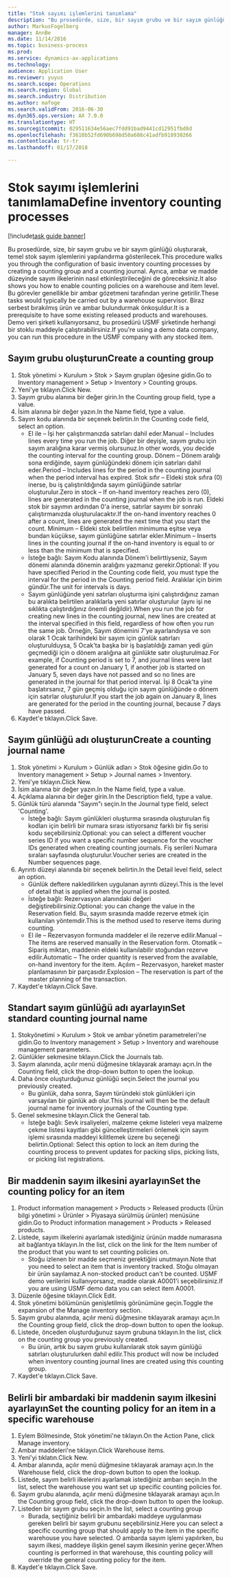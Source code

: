 ```yaml
---
title: "Stok sayımı işlemlerini tanımlama"
description: "Bu prosedürde, size, bir sayım grubu ve bir sayım günlüğü oluşturarak, temel stok sayım işlemlerini yapılandırma gösterilecek."
author: MarkusFogelberg
manager: AnnBe
ms.date: 11/14/2016
ms.topic: business-process
ms.prod: 
ms.service: dynamics-ax-applications
ms.technology: 
audience: Application User
ms.reviewer: yuyus
ms.search.scope: Operations
ms.search.region: Global
ms.search.industry: Distribution
ms.author: mafoge
ms.search.validFrom: 2016-06-30
ms.dyn365.ops.version: AX 7.0.0
ms.translationtype: HT
ms.sourcegitcommit: 029511634e56aec7fdd91bad9441cd12951fbd8d
ms.openlocfilehash: f3610b52fd690b698d50a608c41adfb918930266
ms.contentlocale: tr-tr
ms.lasthandoff: 01/17/2018

---
```

# <a name="define-inventory-counting-processes"></a><span data-ttu-id="ab629-103">Stok sayımı işlemlerini tanımlama</span><span class="sxs-lookup"><span data-stu-id="ab629-103">Define inventory counting processes</span></span>

[!include[task guide banner](../../includes/task-guide-banner.md)]

<span data-ttu-id="ab629-104">Bu prosedürde, size, bir sayım grubu ve bir sayım günlüğü oluşturarak, temel stok sayım işlemlerini yapılandırma gösterilecek.</span><span class="sxs-lookup"><span data-stu-id="ab629-104">This procedure walks you through the configuration of basic inventory counting processes by creating a counting group and a counting journal.</span></span> <span data-ttu-id="ab629-105">Ayrıca, ambar ve madde düzeyinde sayım ilkelerinin nasıl etkinleştirileceğini de göreceksiniz.</span><span class="sxs-lookup"><span data-stu-id="ab629-105">It also shows you how to enable counting policies on a warehouse and item level.</span></span> <span data-ttu-id="ab629-106">Bu görevler genellikle bir ambar gözetmeni tarafından yerine getirilir.</span><span class="sxs-lookup"><span data-stu-id="ab629-106">These tasks would typically be carried out by a warehouse supervisor.</span></span> <span data-ttu-id="ab629-107">Biraz serbest bırakılmış ürün ve ambar bulundurmak önkoşuldur.</span><span class="sxs-lookup"><span data-stu-id="ab629-107">It is a prerequisite to have some existing released products and warehouses.</span></span> <span data-ttu-id="ab629-108">Demo veri şirketi kullanıyorsanız, bu prosedürü USMF şirketinde herhangi bir stoklu maddeyle çalıştırabilirsiniz.</span><span class="sxs-lookup"><span data-stu-id="ab629-108">If you're using a demo data company, you can run this procedure in the USMF company with any stocked item.</span></span>


## <a name="create-a-counting-group"></a><span data-ttu-id="ab629-109">Sayım grubu oluşturun</span><span class="sxs-lookup"><span data-stu-id="ab629-109">Create a counting group</span></span>
1. <span data-ttu-id="ab629-110">Stok yönetimi > Kurulum > Stok > Sayım grupları öğesine gidin.</span><span class="sxs-lookup"><span data-stu-id="ab629-110">Go to Inventory management > Setup > Inventory > Counting groups.</span></span>
2. <span data-ttu-id="ab629-111">Yeni'ye tıklayın.</span><span class="sxs-lookup"><span data-stu-id="ab629-111">Click New.</span></span>
3. <span data-ttu-id="ab629-112">Sayım grubu alanına bir değer girin.</span><span class="sxs-lookup"><span data-stu-id="ab629-112">In the Counting group field, type a value.</span></span>
4. <span data-ttu-id="ab629-113">İsim alanına bir değer yazın.</span><span class="sxs-lookup"><span data-stu-id="ab629-113">In the Name field, type a value.</span></span>
5. <span data-ttu-id="ab629-114">Sayım kodu alanında bir seçenek belirtin.</span><span class="sxs-lookup"><span data-stu-id="ab629-114">In the Counting code field, select an option.</span></span>
    * <span data-ttu-id="ab629-115">El ile – İşi her çalıştırmanızda satırları dahil eder.</span><span class="sxs-lookup"><span data-stu-id="ab629-115">Manual – Includes lines every time you run the job.</span></span> <span data-ttu-id="ab629-116">Diğer bir deyişle, sayım grubu için sayım aralığına karar vermiş olursunuz.</span><span class="sxs-lookup"><span data-stu-id="ab629-116">In other words, you decide the counting interval for the counting group.</span></span>  <span data-ttu-id="ab629-117">Dönem – Dönem aralığı sona erdiğinde, sayım günlüğündeki dönem için satırları dahil eder.</span><span class="sxs-lookup"><span data-stu-id="ab629-117">Period – Includes lines for the period in the counting journal when the period interval has expired.</span></span>   <span data-ttu-id="ab629-118">Stok sıfır – Eldeki stok sıfıra (0) inerse, bu iş çalıştırıldığında sayım günlüğünde satırlar oluşturulur.</span><span class="sxs-lookup"><span data-stu-id="ab629-118">Zero in stock – If on-hand inventory reaches zero (0), lines are generated in the counting journal when the job is run.</span></span> <span data-ttu-id="ab629-119">Eldeki stok bir sayımın ardından 0'a inerse, satırlar sayımı bir sonraki çalıştırmanızda oluşturulacaktır.</span><span class="sxs-lookup"><span data-stu-id="ab629-119">If the on-hand inventory reaches 0 after a count, lines are generated the next time that you start the count.</span></span>   <span data-ttu-id="ab629-120">Minimum – Eldeki stok belirtilen minimuma eşitse veya bundan küçükse, sayım günlüğüne satırlar ekler.</span><span class="sxs-lookup"><span data-stu-id="ab629-120">Minimum – Inserts lines in the counting journal if the on-hand inventory is equal to or less than the minimum that is specified.</span></span>  
    * <span data-ttu-id="ab629-121">İsteğe bağlı: Sayım Kodu alanında Dönem'i belirttiyseniz, Sayım dönemi alanında dönemin aralığını yazmanız gerekir.</span><span class="sxs-lookup"><span data-stu-id="ab629-121">Optional: If you have specified Period in the Counting code field, you must type the interval for the period in the Counting period field.</span></span> <span data-ttu-id="ab629-122">Aralıklar için birim gündür.</span><span class="sxs-lookup"><span data-stu-id="ab629-122">The unit for intervals is days.</span></span>  
    * <span data-ttu-id="ab629-123">Sayım günlüğünde yeni satırları oluşturma işini çalıştırdığınız zaman bu aralıkta belirtilen aralıklarla yeni satırlar oluşturulur (aynı işi ne sıklıkta çalıştırdığınız önemli değildir).</span><span class="sxs-lookup"><span data-stu-id="ab629-123">When you run the job for creating new lines in the counting journal, new lines are created at the interval specified in this field, regardless of how often you run the same job.</span></span> <span data-ttu-id="ab629-124">Örneğin, Sayım dönemini 7'ye ayarlandıysa ve son olarak 1 Ocak tarihindeki bir sayım için günlük satırları oluşturulduysa, 5 Ocak'ta başka bir iş başlatıldığı zaman yedi gün geçmediği için o dönem aralığına ait günlükte satır oluşturulmaz.</span><span class="sxs-lookup"><span data-stu-id="ab629-124">For example, if Counting period is set to 7, and journal lines were last generated for a count on January 1, if another job is started on January 5, seven days have not passed and so no lines are generated in the journal for that period interval.</span></span> <span data-ttu-id="ab629-125">İşi 8 Ocak'ta yine başlatırsanız, 7 gün geçmiş olduğu için sayım günlüğünde o dönem için satırlar oluşturulur.</span><span class="sxs-lookup"><span data-stu-id="ab629-125">If you start the job again on January 8, lines are generated for the period in the counting journal, because 7 days have passed.</span></span>  
6. <span data-ttu-id="ab629-126">Kaydet'e tıklayın.</span><span class="sxs-lookup"><span data-stu-id="ab629-126">Click Save.</span></span>

## <a name="create-a-counting-journal-name"></a><span data-ttu-id="ab629-127">Sayım günlüğü adı oluşturun</span><span class="sxs-lookup"><span data-stu-id="ab629-127">Create a counting journal name</span></span>
1. <span data-ttu-id="ab629-128">Stok yönetimi > Kurulum > Günlük adları > Stok öğesine gidin.</span><span class="sxs-lookup"><span data-stu-id="ab629-128">Go to Inventory management > Setup > Journal names > Inventory.</span></span>
2. <span data-ttu-id="ab629-129">Yeni'ye tıklayın.</span><span class="sxs-lookup"><span data-stu-id="ab629-129">Click New.</span></span>
3. <span data-ttu-id="ab629-130">İsim alanına bir değer yazın.</span><span class="sxs-lookup"><span data-stu-id="ab629-130">In the Name field, type a value.</span></span>
4. <span data-ttu-id="ab629-131">Açıklama alanına bir değer girin.</span><span class="sxs-lookup"><span data-stu-id="ab629-131">In the Description field, type a value.</span></span>
5. <span data-ttu-id="ab629-132">Günlük türü alanında "Sayım"ı seçin.</span><span class="sxs-lookup"><span data-stu-id="ab629-132">In the Journal type field, select 'Counting'.</span></span>
    * <span data-ttu-id="ab629-133">İsteğe bağlı: Sayım günlükleri oluşturma sırasında oluşturulan fiş kodları için belirli bir numara sırası istiyorsanız farklı bir fiş serisi kodu seçebilirsiniz.</span><span class="sxs-lookup"><span data-stu-id="ab629-133">Optional: you can select a different voucher series ID if you want a specific number sequence for the voucher IDs generated when creating counting journals.</span></span> <span data-ttu-id="ab629-134">Fiş serileri Numara sıraları sayfasında oluşturulur.</span><span class="sxs-lookup"><span data-stu-id="ab629-134">Voucher series are created in the Number sequences page.</span></span>  
6. <span data-ttu-id="ab629-135">Ayrıntı düzeyi alanında bir seçenek belirtin.</span><span class="sxs-lookup"><span data-stu-id="ab629-135">In the Detail level field, select an option.</span></span>
    * <span data-ttu-id="ab629-136">Günlük deftere nakledilirken uygulanan ayrıntı düzeyi.</span><span class="sxs-lookup"><span data-stu-id="ab629-136">This is the level of detail that is applied when the journal is posted.</span></span>  
    * <span data-ttu-id="ab629-137">İsteğe bağlı: Rezervasyon alanındaki değeri değiştirebilirsiniz.</span><span class="sxs-lookup"><span data-stu-id="ab629-137">Optional: you can change the value in the Reservation field.</span></span> <span data-ttu-id="ab629-138">Bu, sayım sırasında madde rezerve etmek için kullanılan yöntemdir.</span><span class="sxs-lookup"><span data-stu-id="ab629-138">This is the method used to reserve items during counting.</span></span>   
    * <span data-ttu-id="ab629-139">El ile – Rezervasyon formunda maddeler el ile rezerve edilir.</span><span class="sxs-lookup"><span data-stu-id="ab629-139">Manual – The items are reserved manually in the Reservation form.</span></span>   <span data-ttu-id="ab629-140">Otomatik – Sipariş miktarı, maddenin eldeki kullanılabilir stoğundan rezerve edilir.</span><span class="sxs-lookup"><span data-stu-id="ab629-140">Automatic – The order quantity is reserved from the available, on-hand inventory for the item.</span></span>   <span data-ttu-id="ab629-141">Açılım – Rezervasyon, hareket master planlamasının bir parçasıdır.</span><span class="sxs-lookup"><span data-stu-id="ab629-141">Explosion – The reservation is part of the master planning of the transaction.</span></span>  
7. <span data-ttu-id="ab629-142">Kaydet'e tıklayın.</span><span class="sxs-lookup"><span data-stu-id="ab629-142">Click Save.</span></span>

## <a name="set-standard-counting-journal-name"></a><span data-ttu-id="ab629-143">Standart sayım günlüğü adı ayarlayın</span><span class="sxs-lookup"><span data-stu-id="ab629-143">Set standard counting journal name</span></span>
1. <span data-ttu-id="ab629-144">Stokyönetimi > Kurulum > Stok ve ambar yönetim parametreleri'ne gidin.</span><span class="sxs-lookup"><span data-stu-id="ab629-144">Go to Inventory management > Setup > Inventory and warehouse management parameters.</span></span>
2. <span data-ttu-id="ab629-145">Günlükler sekmesine tıklayın.</span><span class="sxs-lookup"><span data-stu-id="ab629-145">Click the Journals tab.</span></span>
3. <span data-ttu-id="ab629-146">Sayım alanında, açılır menü düğmesine tıklayarak aramayı açın.</span><span class="sxs-lookup"><span data-stu-id="ab629-146">In the Counting field, click the drop-down button to open the lookup.</span></span>
4. <span data-ttu-id="ab629-147">Daha önce oluşturduğunuz günlüğü seçin.</span><span class="sxs-lookup"><span data-stu-id="ab629-147">Select the journal you previously created.</span></span>
    * <span data-ttu-id="ab629-148">Bu günlük, daha sonra, Sayım türündeki stok günlükleri için varsayılan bir günlük adı olur.</span><span class="sxs-lookup"><span data-stu-id="ab629-148">This journal will then be the default journal name for inventory journals of the Counting type.</span></span>  
5. <span data-ttu-id="ab629-149">Genel sekmesine tıklayın.</span><span class="sxs-lookup"><span data-stu-id="ab629-149">Click the General tab.</span></span>
    * <span data-ttu-id="ab629-150">İsteğe bağlı: Sevk irsaliyeleri, malzeme çekme listeleri veya malzeme çekme listesi kayıtları gibi güncelleştirmeleri önlemek için sayım işlemi sırasında maddeyi kilitlemek üzere bu seçeneği belirtin.</span><span class="sxs-lookup"><span data-stu-id="ab629-150">Optional: Select this option to lock an item during the counting process to prevent updates for packing slips, picking lists, or picking list registrations.</span></span>  

## <a name="set-the-counting-policy-for-an-item"></a><span data-ttu-id="ab629-151">Bir maddenin sayım ilkesini ayarlayın</span><span class="sxs-lookup"><span data-stu-id="ab629-151">Set the counting policy for an item</span></span>
1. <span data-ttu-id="ab629-152">Product information management > Products > Released products (Ürün bilgi yönetimi > Ürünler > Piyasaya sürülmüş ürünler) menüsüne gidin.</span><span class="sxs-lookup"><span data-stu-id="ab629-152">Go to Product information management > Products > Released products.</span></span>
2. <span data-ttu-id="ab629-153">Listede, sayım ilkelerini ayarlamak istediğiniz ürünün madde numarasına ait bağlantıya tıklayın.</span><span class="sxs-lookup"><span data-stu-id="ab629-153">In the list, click on the link for the Item number of the product that you want to set counting policies on.</span></span>
    * <span data-ttu-id="ab629-154">Stoğu izlenen bir madde seçmeniz gerektiğini unutmayın.</span><span class="sxs-lookup"><span data-stu-id="ab629-154">Note that you need to select an item that is inventory tracked.</span></span> <span data-ttu-id="ab629-155">Stoğu olmayan bir ürün sayılamaz.</span><span class="sxs-lookup"><span data-stu-id="ab629-155">A non-stocked product can't be counted.</span></span> <span data-ttu-id="ab629-156">USMF demo verilerini kullanıyorsanız, madde olarak A0001'i seçebilirsiniz.</span><span class="sxs-lookup"><span data-stu-id="ab629-156">If you are using USMF demo data you can select item A0001.</span></span>  
3. <span data-ttu-id="ab629-157">Düzenle öğesine tıklayın.</span><span class="sxs-lookup"><span data-stu-id="ab629-157">Click Edit.</span></span>
4. <span data-ttu-id="ab629-158">Stok yönetimi bölümünün genişletilmiş görünümüne geçin.</span><span class="sxs-lookup"><span data-stu-id="ab629-158">Toggle the expansion of the Manage inventory section.</span></span>
5. <span data-ttu-id="ab629-159">Sayım grubu alanında, açılır menü düğmesine tıklayarak aramayı açın.</span><span class="sxs-lookup"><span data-stu-id="ab629-159">In the Counting group field, click the drop-down button to open the lookup.</span></span>
6. <span data-ttu-id="ab629-160">Listede, önceden oluşturduğunuz sayım grubuna tıklayın.</span><span class="sxs-lookup"><span data-stu-id="ab629-160">In the list, click on the counting group you previously created.</span></span>
    * <span data-ttu-id="ab629-161">Bu ürün, artık bu sayım grubu kullanılarak stok sayım günlüğü satırları oluşturulurken dahil edilir.</span><span class="sxs-lookup"><span data-stu-id="ab629-161">This product will now be included when inventory counting journal lines are created using this counting group.</span></span>  
7. <span data-ttu-id="ab629-162">Kaydet'e tıklayın.</span><span class="sxs-lookup"><span data-stu-id="ab629-162">Click Save.</span></span>

## <a name="set-the-counting-policy-for-an-item-in-a-specific-warehouse"></a><span data-ttu-id="ab629-163">Belirli bir ambardaki bir maddenin sayım ilkesini ayarlayın</span><span class="sxs-lookup"><span data-stu-id="ab629-163">Set the counting policy for an item in a specific warehouse</span></span>
1. <span data-ttu-id="ab629-164">Eylem Bölmesinde, Stok yönetimi'ne tıklayın.</span><span class="sxs-lookup"><span data-stu-id="ab629-164">On the Action Pane, click Manage inventory.</span></span>
2. <span data-ttu-id="ab629-165">Ambar maddeleri'ne tıklayın.</span><span class="sxs-lookup"><span data-stu-id="ab629-165">Click Warehouse items.</span></span>
3. <span data-ttu-id="ab629-166">Yeni'yi tıklatın.</span><span class="sxs-lookup"><span data-stu-id="ab629-166">Click New.</span></span>
4. <span data-ttu-id="ab629-167">Ambar alanında, açılır menü düğmesine tıklayarak aramayı açın.</span><span class="sxs-lookup"><span data-stu-id="ab629-167">In the Warehouse field, click the drop-down button to open the lookup.</span></span>
5. <span data-ttu-id="ab629-168">Listede, sayım belirli ilkelerini ayarlamak istediğiniz ambarı seçin.</span><span class="sxs-lookup"><span data-stu-id="ab629-168">In the list, select the warehouse you want set up specific counting policies for.</span></span>
6. <span data-ttu-id="ab629-169">Sayım grubu alanında, açılır menü düğmesine tıklayarak aramayı açın.</span><span class="sxs-lookup"><span data-stu-id="ab629-169">In the Counting group field, click the drop-down button to open the lookup.</span></span>
7. <span data-ttu-id="ab629-170">Listeden bir sayım grubu seçin.</span><span class="sxs-lookup"><span data-stu-id="ab629-170">In the list, select a counting group</span></span>
    * <span data-ttu-id="ab629-171">Burada, seçtiğiniz belirli bir ambardaki maddeye uygulanması gereken belirli bir sayım grubunu seçebilirsiniz.</span><span class="sxs-lookup"><span data-stu-id="ab629-171">Here you can select a specific counting group that should apply to the item in the specific warehouse you have selected.</span></span> <span data-ttu-id="ab629-172">O ambarda sayım işlemi yapılırken, bu sayım ilkesi, maddeye ilişkin genel sayım ilkesinin yerine geçer.</span><span class="sxs-lookup"><span data-stu-id="ab629-172">When counting is performed in that warehouse, this counting policy will override the general counting policy for the item.</span></span>  
8. <span data-ttu-id="ab629-173">Kaydet'e tıklayın.</span><span class="sxs-lookup"><span data-stu-id="ab629-173">Click Save.</span></span>

